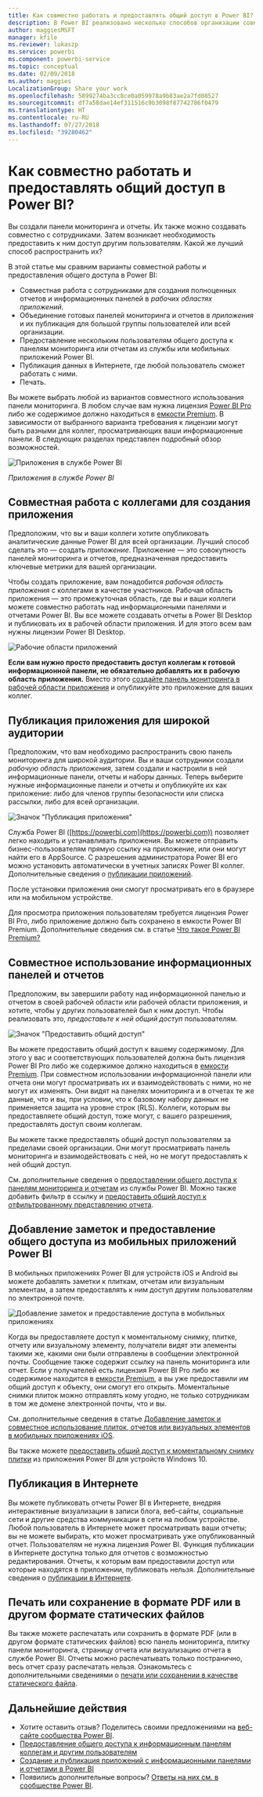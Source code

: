 ```yaml
---
title: Как совместно работать и предоставлять общий доступ в Power BI?
description: В Power BI реализовано несколько способов организации совместной работы над панелями мониторинга, отчетами, плитками и приложениями, а также предоставления к ним общего доступа. Каждый имеет свои преимущества.
author: maggiesMSFT
manager: kfile
ms.reviewer: lukaszp
ms.service: powerbi
ms.component: powerbi-service
ms.topic: conceptual
ms.date: 02/09/2018
ms.author: maggies
LocalizationGroup: Share your work
ms.openlocfilehash: 5899274ba3cc8ce0a059978a9b83ae2a7fd08527
ms.sourcegitcommit: df7a58dae14ef311516c9b3098f87742786f0479
ms.translationtype: HT
ms.contentlocale: ru-RU
ms.lasthandoff: 07/27/2018
ms.locfileid: "39280462"
---
```

# <a name="how-should-i-collaborate-and-share-in-power-bi"></a>Как совместно работать и предоставлять общий доступ в Power BI?

Вы создали панели мониторинга и отчеты. Их также можно создавать совместно с сотрудниками. Затем возникает необходимость предоставить к ним доступ другим пользователям. Какой же лучший способ распространить их?

В этой статье мы сравним варианты совместной работы и предоставления общего доступа в Power BI: 

* Совместная работа с сотрудниками для создания полноценных отчетов и информационных панелей в *рабочих областях приложений*.
* Объединение готовых панелей мониторинга и отчетов в *приложения* и их публикация для большой группы пользователей или всей организации.
* Предоставление нескольким пользователям общего доступа к панелям мониторинга или отчетам из службы или мобильных приложений Power BI.
* Публикация данных в Интернете, где любой пользователь сможет работать с ними.
* Печать. 

Вы можете выбрать любой из вариантов совместного использования панели мониторинга. В любом случае вам нужна лицензия [Power BI Pro](service-free-vs-pro.md) либо же содержимое должно находиться в [емкости Premium](service-premium.md). В зависимости от выбранного варианта требования к лицензии могут быть разными для коллег, просматривающих ваши информационные панели. В следующих разделах представлен подробный обзор возможностей. 

![Приложения в службе Power BI](media/service-how-to-collaborate-distribute-dashboards-reports/power-bi-apps-home-blog.png)

*Приложения в службе Power BI*

## <a name="collaborate-with-coworkers-to-create-an-app"></a>Совместная работа с коллегами для создания приложения
Предположим, что вы и ваши коллеги хотите опубликовать аналитические данные Power BI для всей организации. Лучший способ сделать это — создать *приложение*. Приложение — это совокупность панелей мониторинга и отчетов, предназначенная предоставить ключевые метрики для вашей организации. 

Чтобы создать приложение, вам понадобится *рабочая область приложения* с коллегами в качестве участников. Рабочая область приложения — это промежуточная область, где вы и ваши коллеги можете совместно работать над информационными панелями и отчетами Power BI. Вы все можете создавать отчеты в Power BI Desktop и публиковать их в рабочей области приложения. И для этого всем вам нужны лицензии Power BI Desktop.

![Рабочие области приложений](media/service-how-to-collaborate-distribute-dashboards-reports/power-bi-apps-workspaces.png)

**Если вам нужно просто предоставить доступ коллегам к готовой информационной панели, не обязательно добавлять их в рабочую область приложения.** Вместо этого [создайте панель мониторинга в рабочей области приложения](service-create-distribute-apps.md) и опубликуйте это приложение для ваших коллег. 

## <a name="publish-your-app-to-a-broad-audience"></a>Публикация приложения для широкой аудитории
Предположим, что вам необходимо распространить свою панель мониторинга для широкой аудитории. Вы и ваши сотрудники создали *рабочую область приложения*, затем создали и настроили в ней информационные панели, отчеты и наборы данных. Теперь выберите нужные информационные панели и отчеты и опубликуйте их как приложение: либо для членов группы безопасности или списка рассылки, либо для всей организации. 

![Значок "Публикация приложения"](media/service-how-to-collaborate-distribute-dashboards-reports/power-bi-app-publish-600.png)

Служба Power BI ([https://powerbi.com](https://powerbi.com)) позволяет легко находить и устанавливать приложения. Вы можете отправить бизнес-пользователям прямую ссылку на приложение, или они могут найти его в AppSource. С разрешения администратора Power BI его можно установить автоматически в учетных записях Power BI коллег. Дополнительные сведения о [публикации приложений](service-create-distribute-apps.md#publish-your-app). 

После установки приложения они смогут просматривать его в браузере или на мобильном устройстве.

Для просмотра приложения пользователям требуется лицензия Power BI Pro, либо приложение должно быть сохранено в емкости Power BI Premium. Дополнительные сведения см. в статье [Что такое Power BI Premium?](service-premium.md)

## <a name="share-dashboards-and-reports"></a>Совместное использование информационных панелей и отчетов
Предположим, вы завершили работу над информационной панелью и отчетом в своей рабочей области или рабочей области приложения, и хотите, чтобы у других пользователей был к ним доступ. Чтобы реализовать это, *предоставьте к ней общий доступ* пользователям. 

![Значок "Предоставить общий доступ"](media/service-how-to-collaborate-distribute-dashboards-reports/power-bi-share-in-situ.png)

Вы можете предоставить общий доступ к вашему содержимому. Для этого у вас и соответствующих пользователей должна быть лицензия Power BI Pro либо же содержимое должно находиться в [емкости Premium](service-premium.md). При совместном использовании информационной панели или отчета они могут просматривать их и взаимодействовать с ними, но не могут их изменять. Они видят на панелях мониторинга и в отчетах те же данные, что и вы, при условии, что к базовому набору данных не применяется защита на уровне строк (RLS). Коллеги, которым вы предоставляете общий доступ, тоже могут, с вашего разрешения, предоставлять доступ своим коллегам. 

Вы можете также предоставлять общий доступ пользователям за пределами своей организации. Они могут просматривать панель мониторинга и взаимодействовать с ней, но не могут предоставлять к ней общий доступ. 

См. дополнительные сведения о [предоставлении общего доступа к панелям мониторинга и отчетам](service-share-dashboards.md) из службы Power BI. Можно также добавить фильтр в ссылку и [предоставить общий доступ к отфильтрованному представлению отчета](service-share-reports.md).

## <a name="annotate-and-share-from-the-power-bi-mobile-apps"></a>Добавление заметок и предоставление общего доступа из мобильных приложений Power BI
В мобильных приложениях Power BI для устройств iOS и Android вы можете добавлять заметки к плиткам, отчетам или визуальным элементам, а затем предоставлять к ним доступ другим пользователям по электронной почте. 

![Добавление заметок и предоставление доступа в мобильных приложениях](media/service-how-to-collaborate-distribute-dashboards-reports/power-bi-iphone-annotate.png)

Когда вы предоставляете доступ к моментальному снимку, плитке, отчету или визуальному элементу, получатели видят эти элементы такими же, какими они были отправлены в сообщении электронной почты. Сообщение также содержит ссылку на панель мониторинга или отчет. Если у получателей есть лицензия Power BI Pro либо же содержимое находится в [емкости Premium](service-premium.md), а вы уже предоставили им общий доступ к объекту, они смогут его открыть. Моментальные снимки плиток можно отправлять кому угодно, не только сотрудникам в том же домене электронной почты, что и вы.

См. дополнительные сведения в статье [Добавление заметок и совместное использование плиток, отчетов или визуальных элементов в мобильных приложениях iOS](mobile-annotate-and-share-a-tile-from-the-mobile-apps.md).

Вы также можете [предоставить общий доступ к моментальному снимку плитки](mobile-windows-10-phone-app-get-started.md) из приложения Power BI для устройств Windows 10.

## <a name="publish-to-the-web"></a>Публикация в Интернете
Вы можете публиковать отчеты Power BI в Интернете, внедряя интерактивные визуализации в записи блога, веб-сайты, социальные сети и другие средства коммуникации в сети на любом устройстве. Любой пользователь в Интернете может просматривать ваши отчеты; вы не можете выбирать, кто может просматривать уже опубликованный отчет. Пользователям не нужна лицензия Power BI. Функция публикации в Интернете доступна только для отчетов с возможностью редактирования. Отчеты, к которым вам предоставили доступ или которые находятся в приложении, публиковать нельзя. Дополнительные сведения о [публикации в Интернете](service-publish-to-web.md).

## <a name="print-or-save-as-pdf-or-other-static-file"></a>Печать или сохранение в формате PDF или в другом формате статических файлов
Вы также можете распечатать или сохранить в формате PDF (или в другом формате статических файлов) всю панель мониторинга, плитку панели мониторинга, страницу отчета или визуализацию отчета в службе Power BI. Отчеты можно распечатывать только постранично, весь отчет сразу распечатать нельзя. Ознакомьтесь с дополнительными сведениями о [печати или сохранении в качестве статического файла](service-print.md).

## <a name="next-steps"></a>Дальнейшие действия
* Хотите оставить отзыв? Поделитесь своими предложениями на [веб-сайте сообщества Power BI](https://community.powerbi.com/).
* [Предоставление общего доступа к информационным панелям коллегам и другим пользователям](service-share-dashboards.md)
* [Создание и публикация приложений с информационными панелями и отчетами в Power BI](service-create-distribute-apps.md)
* Появились дополнительные вопросы? [Ответы на них см. в сообществе Power BI](http://community.powerbi.com/).

